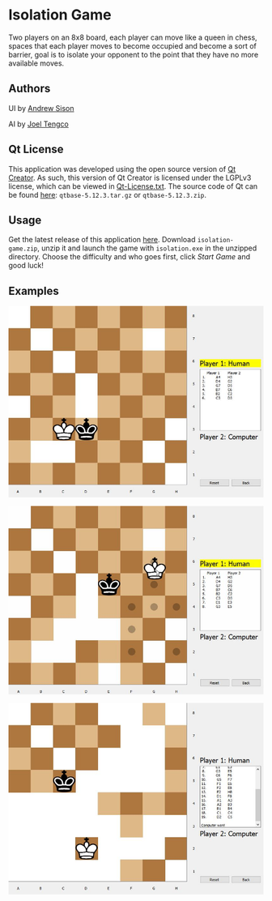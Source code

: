 # Isolation Game

Two players on an 8x8 board, each player can move like a queen in chess, spaces that each player moves to become occupied and become a sort of barrier, goal is to isolate your opponent to the point that they have no more available moves.

## Authors

UI by [Andrew Sison](https://github.com/asison19)

AI by [Joel Tengco](https://clovenski.github.io/resume/)

## Qt License

This application was developed using the open source version of [Qt Creator](https://www.qt.io/). As such, this version of Qt Creator is licensed under the LGPLv3 license, which can be viewed in [Qt-License.txt](Qt-License.txt). The source code of Qt can be found [here](https://github.com/clovenski/isolation-game/releases/tag/v1.0.0): `qtbase-5.12.3.tar.gz` or `qtbase-5.12.3.zip`.

## Usage

Get the latest release of this application [here](https://github.com/clovenski/isolation-game/releases). Download `isolation-game.zip`, unzip it and launch the game with `isolation.exe` in the unzipped directory. Choose the difficulty and who goes first, click *Start Game* and good luck!

## Examples

![Alt text](examples/ex_1.jpg)

![Alt text](examples/ex_2.jpg)

![Alt text](examples/ex_3.jpg)
